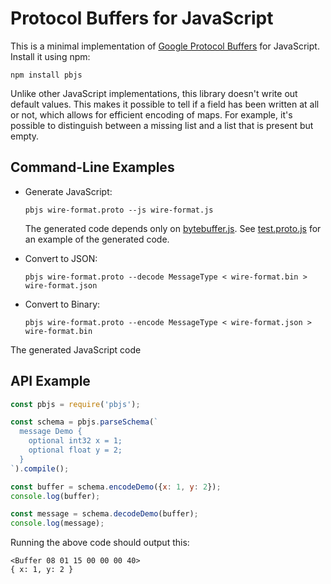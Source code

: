 # Protocol Buffers for JavaScript

This is a minimal implementation of [Google Protocol Buffers](https://developers.google.com/protocol-buffers/) for JavaScript.
Install it using npm:

```
npm install pbjs
```

Unlike other JavaScript implementations, this library doesn't write out default values.
This makes it possible to tell if a field has been written at all or not, which allows for efficient encoding of maps.
For example, it's possible to distinguish between a missing list and a list that is present but empty.

## Command-Line Examples

* Generate JavaScript:

  ```
  pbjs wire-format.proto --js wire-format.js
  ```

  The generated code depends only on [bytebuffer.js](https://github.com/dcodeIO/bytebuffer.js).
  See [test.proto.js](https://github.com/evanw/pbjs/blob/master/test.proto.js) for an example of the generated code.

* Convert to JSON:

  ```
  pbjs wire-format.proto --decode MessageType < wire-format.bin > wire-format.json
  ```

* Convert to Binary:

  ```
  pbjs wire-format.proto --encode MessageType < wire-format.json > wire-format.bin
  ```

The generated JavaScript code

## API Example

```JavaScript
const pbjs = require('pbjs');

const schema = pbjs.parseSchema(`
  message Demo {
    optional int32 x = 1;
    optional float y = 2;
  }
`).compile();

const buffer = schema.encodeDemo({x: 1, y: 2});
console.log(buffer);

const message = schema.decodeDemo(buffer);
console.log(message);
```

Running the above code should output this:

```
<Buffer 08 01 15 00 00 00 40>
{ x: 1, y: 2 }
```
